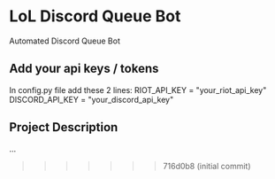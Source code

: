 LoL Discord Queue Bot
=======
Automated Discord Queue Bot

## Add your api keys / tokens
In config.py file add these 2 lines:
RIOT_API_KEY = "your_riot_api_key"
DISCORD_API_KEY = "your_discord_api_key"

## Project Description
...
>>>>>>> 716d0b8 (initial commit)
